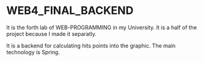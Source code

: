 # WEB4_FINAL_BACKEND

It is the forth lab of WEB-PROGRAMMING in my University.
It is a half of the project because I made it separatly.


It is a backend for calculating hits points into the graphic.
The main technology is Spring.
